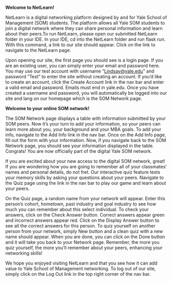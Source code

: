 **Welcome to NetLearn!**

NetLearn is a digital networking platform designed by and for Yale School of Management (SOM) students. The platform allows all Yale SOM students to join a digital network where they can share personal information and learn about their peers.To run NetLearn, please open our submitted NetLearn folder in your IDE. In your IDE, cd into the NetLearn folder and run flask run. With this command, a link to our site should appear. Click on the link to navigate to the NetLearn page.

Upon opening our site, the first page you should see is a login page. If you are an existing user, you can simply enter your email and password here. You may use our test account with username “Lindsay@yale.edu” and password “Test” to enter the site without creating an account. If you’d like to create an account, click the Create Account link in the nav bar and enter a valid email and password. Emails must end in yale.edu. Once you have created a username and password, you will automatically be logged into our site and lang on our homepage which is the SOM Network page. 

**Welcome to your online SOM network!**

The SOM Network page displays a table with information submitted by your SOM peers. Now it’s your turn to add your information, so your peers can learn more about you, your background and your MBA goals. To add your info, navigate to the Add Info link in the nav bar. Once on the Add Info page, fill out the form with your information. Now, if you navigate back to the SOM Network page, you should see your information displayed in the table. Congrats! You are now officially part of the digital Yale SOM network.

If you are excited about your new access to the digital SOM network, great! If you are wondering how you are going to remember all of your classmates’ names and personal details, do not fret. Our interactive quiz feature tests your memory skills by asking your questions about your peers. Navigate to the Quiz page using the link in the nav bar to play our game and learn about your peers.

On the Quiz page, a random name from your network will appear. Enter this person’s cohort, hometown, past industry and goal industry to see how much you can remember about this select individual. To check your answers, click on the Check Answer button. Correct answers appear green and incorrect answers appear red. Click on the Display Answer button to see all the correct answers for this person. To quiz yourself on another person from your network, simply New button and a clean quiz with a new name should appear. When you are done, you can click on the Done button and it will take you back to your Network page. Remember, the more you quiz yourself, the more you’ll remember about your peers, enhancing your networking skills!

We hope you enjoyed visiting NetLearn and that you see how it can add value to Yale School of Management networking. To log out of our site, simply click on the Log Out link in the top right corner of the nav bar.

